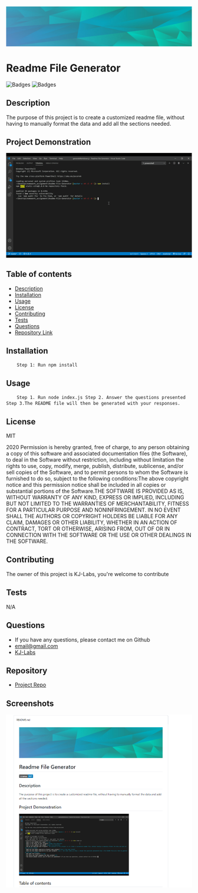 

![Git](background.PNG)  
# Readme File Generator 

![Badges](https://img.shields.io/badge/License-KJ-Labs-Teal)
![Badges](https://img.shields.io/badge/License-MIT-Blue)


## Description 
The purpose of this project is to create a customized readme file, without having to manually format the data and add all the sections needed.

## Project Demonstration
![Git](readmevideo.gif)  


## Table of contents

- [Description](#description)
- [Installation](#installation)
- [Usage](#usage)
- [License](#license)
- [Contributing](#contributors)
- [Tests](#tests)
- [Questions](#questions)
- [Repository Link](#repository)



## Installation

        Step 1: Run npm install

## Usage

        Step 1. Run node index.js Step 2. Answer the questions presented Step 3.The README file will then be generated with your responses.

## License
MIT 


2020 Permission is hereby granted, free of charge, to any person obtaining a copy of this software and associated documentation files (the Software), to deal in the Software without restriction, including without limitation the rights to use, copy, modify, merge, publish, distribute, sublicense, and/or sell copies of the Software, and to permit persons to whom the Software is furnished to do so, subject to the following conditions:The above copyright notice and this permission notice shall be included in all copies or substantial portions of the Software.THE SOFTWARE IS PROVIDED AS IS, WITHOUT WARRANTY OF ANY KIND, EXPRESS OR IMPLIED, INCLUDING BUT NOT LIMITED TO THE WARRANTIES OF MERCHANTABILITY, FITNESS FOR A PARTICULAR PURPOSE AND NONINFRINGEMENT. IN NO EVENT SHALL THE AUTHORS OR COPYRIGHT HOLDERS BE LIABLE FOR ANY CLAIM, DAMAGES OR OTHER LIABILITY, WHETHER IN AN ACTION OF CONTRACT, TORT OR OTHERWISE, ARISING FROM, OUT OF OR IN CONNECTION WITH THE SOFTWARE OR THE USE OR OTHER DEALINGS IN THE SOFTWARE.

## Contributing

The owner of this project is KJ-Labs, you're welcome to contribute

## Tests

N/A

## Questions

- If you have any questions, please contact me on Github
- email@gmail.com
- [KJ-Labs](https://github.com/KJ-Labs)

## Repository

- [Project Repo](https://github.com/KJ-Labs/Readme-File-Generator)

## Screenshots
![Git](screenshot.PNG)  


